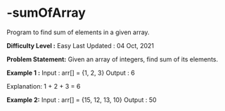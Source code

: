 # -sumOfArray
Program to find sum of elements in a given array.

**Difficulty Level :** Easy 
Last Updated : 04 Oct, 2021 

**Problem Statement:** Given an array of integers, find sum of its elements. 

**Example 1 :**
Input : arr[] = {1, 2, 3} 
Output : 6 

Explanation: 1 + 2 + 3 = 6  

**Example 2:**
Input : arr[] = {15, 12, 13, 10} 
Output : 50
